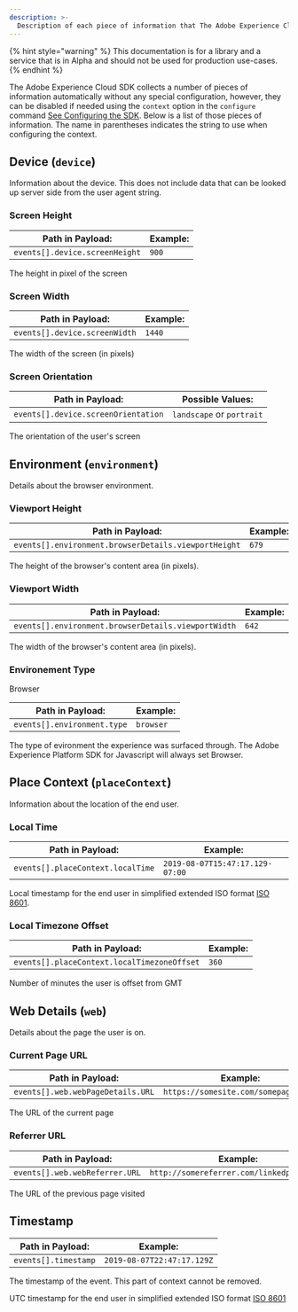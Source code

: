 ```yaml
---
description: >-
  Description of each piece of information that The Adobe Experience Cloud SDK collects automatically
---
```


{% hint style="warning" %}
This documentation is for a library and a service that is in Alpha and should not be used for production use-cases.
{% endhint %}

The Adobe Experience Cloud SDK collects a number of pieces of information automatically without any special configuration, however, they can be disabled if needed using the `context` option in the `configure` command [See Configuring the SDK](../fundamentals/configuring-the-sdk.md). Below is a list of those pieces of information. The name in parentheses indicates the string to use when configuring the context.

## Device (`device`)

Information about the device. This does not include data that can be looked up server side from the user agent string.

### Screen Height

| **Path in Payload:**           | **Example:** |
| ------------------------------ | ------------ |
| `events[].device.screenHeight` | `900`        |

The height in pixel of the screen  

### Screen Width

| **Path in Payload:**          | **Example:** |
| ----------------------------- | ------------ |
| `events[].device.screenWidth` | `1440`       |

The width of the screen (in pixels)  

### Screen Orientation

| **Path in Payload:**                | **Possible Values:**      |
| ----------------------------------- | ------------------------- |
| `events[].device.screenOrientation` | `landscape` or `portrait` |

The orientation of the user's screen

## Environment (`environment`)

Details about the browser environment.

### Viewport Height

| **Path in Payload:**                                 | **Example:** |
| ---------------------------------------------------- | ------------ |
| `events[].environment.browserDetails.viewportHeight` | `679`        |

The height of the browser's content area (in pixels).

### Viewport Width

| **Path in Payload:**                                | **Example:** |
| --------------------------------------------------- | ------------ |
| `events[].environment.browserDetails.viewportWidth` | `642`        |

The width of the browser's content area (in pixels).

### Environement Type

Browser

| **Path in Payload:**        | **Example:** |
| --------------------------- | ------------ |
| `events[].environment.type` | `browser`    |

The type of evironment the experience was surfaced through. The Adobe Experience Platform SDK for Javascript will always set Browser.

## Place Context (`placeContext`)

Information about the location of the end user.

### Local Time

| **Path in Payload:**              | **Example:**                    |
| --------------------------------- | ------------------------------- |
| `events[].placeContext.localTime` | `2019-08-07T15:47:17.129-07:00` |

Local timestamp for the end user in simplified extended ISO format [ISO 8601](https://tools.ietf.org/html/rfc3339#section-5.6).

### Local Timezone Offset

| **Path in Payload:**                        | **Example:** |
| ------------------------------------------- | ------------ |
| `events[].placeContext.localTimezoneOffset` | `360`        |

Number of minutes the user is offset from GMT  

## Web Details (`web`)

Details about the page the user is on.

### Current Page URL

| **Path in Payload:**              | **Example:**                         |
| --------------------------------- | ------------------------------------ |
| `events[].web.webPageDetails.URL` | `https://somesite.com/somepage.html` |

The URL of the current page  

### Referrer URL

| **Path in Payload:**           | **Example:**                              |
| ------------------------------ | ----------------------------------------- |
| `events[].web.webReferrer.URL` | `http://somereferrer.com/linkedpage.html` |

The URL of the previous page visited

## Timestamp

| **Path in Payload:** | **Example:**               |
| -------------------- | -------------------------- |
| `events[].timestamp` | `2019-08-07T22:47:17.129Z` |

The timestamp of the event.  This part of context cannot be removed.

UTC timestamp for the end user in simplified extended ISO format [ISO 8601](https://tools.ietf.org/html/rfc3339#section-5.6)
